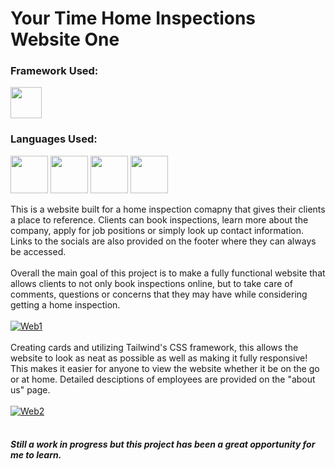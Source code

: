 <h1>Your Time Home Inspections Website One</h1>
<h3>Framework Used:</h3>
<img src="https://cdn.jsdelivr.net/gh/devicons/devicon/icons/svelte/svelte-original.svg" width="50px;"/>
<h3>Languages Used:</h3>
<p float="left">
<img src="https://cdn.jsdelivr.net/gh/devicons/devicon/icons/html5/html5-original-wordmark.svg" width="60px;"/>
<img src="https://cdn.jsdelivr.net/gh/devicons/devicon/icons/javascript/javascript-original.svg" width="60px;"/>
<img src="https://cdn.jsdelivr.net/gh/devicons/devicon/icons/css3/css3-original-wordmark.svg" width="60px;"/>
<img src="https://cdn.jsdelivr.net/gh/devicons/devicon/icons/tailwindcss/tailwindcss-plain.svg" width="60px;"/>
</p>
This is a website built for a home inspection comapny that gives their clients a place to reference. Clients can book inspections, learn more about the company, apply for job positions or simply look up contact information. Links to the socials are also provided on the footer where they can always be accessed.
<br>
<br>
Overall the main goal of this project is to make a fully functional website that allows clients to not only book inspections online, but to take care of comments, questions or concerns that they may have while considering getting a home inspection.
<br>
<br>
<a href="https://ibb.co/wCGPqdL"><img src="https://i.ibb.co/GkY8DdJ/Web1.png" alt="Web1" border="0"></a>
<br>
<br>
Creating cards and utilizing Tailwind's CSS framework, this allows the website to look as neat as possible as well as making it fully responsive! This makes it easier for anyone to view the website whether it be on the go or at home. Detailed desciptions of employees are provided on the "about us" page. 
<br>
<br>
<a href="https://ibb.co/br8rVky"><img src="https://i.ibb.co/K939gJQ/Web2.png" alt="Web2" border="0"></a>
<br>
<br>
<h5><i>Still a work in progress but this project has been a great opportunity for me to learn.</i><h5b>
